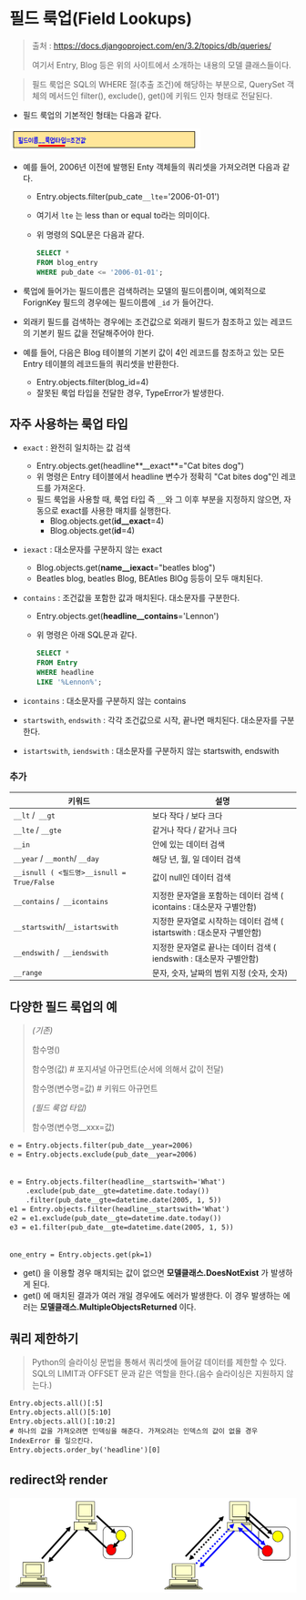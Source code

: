 # 필드 룩업(Field Lookups)

> 출처 : https://docs.djangoproject.com/en/3.2/topics/db/queries/
>
> 여기서 Entry, Blog 등은 위의 사이트에서 소개하는 내용의 모델 클래스들이다.

> 필드 룩업은 SQL의 WHERE 절(추출 조건)에 해당하는 부분으로, QuerySet 객체의 메서드인 filter(), exclude(), get()에 키워드 인자 형태로 전달된다.

* 필드 룩업의 기본적인 형태는 다음과 같다.

![image-20210730115246785](md-images/image-20210730115246785.png)

* 예를 들어, 2006년 이전에 발행된 Enty 객체들의 쿼리셋을 가져오려면 다음과 같다.

  * Entry.objects.filter(pub_cate`__lte`='2006-01-01')

  * 여기서 `lte` 는 less than or equal to라는 의미이다.

  * 위 명령의 SQL문은 다음과 같다.

    ```sql
    SELECT * 
    FROM blog_entry 
    WHERE pub_date <= '2006-01-01';
    ```

* 룩업에 들어가는 필드이름은 검색하려는 모델의 필드이름이며, 예외적으로 ForignKey 필드의 경우에는 필드이름에 `_id` 가 들어간다.

* 외래키 필드를 검색하는 경우에는 조건값으로 외래키 필드가 참조하고 있는 레코드의 기본키 필드 값을 전달해주어야 한다.

* 예를 들어, 다음은 Blog 테이블의 기본키 값이 4인 레코드를 참조하고 있는 모든 Entry 테이블의 레코드들의 쿼리셋을 반환한다.

  * Entry.objects.filter(blog_id=4)
  * 잘못된 룩업 타입을 전달한 경우, TypeError가 발생한다.



## 자주 사용하는 룩업 타입

* `exact` : 완전히 일치하는 값 검색

  * Entry.objects.get(headline**__exact**="Cat bites dog")
  * 위 명령은 Entry 테이블에서 headline 변수가 정확히 "Cat bites dog"인 레코드를 가져온다.
  * 필드 룩업을 사용할 때, 룩업 타입 즉 `__`와 그 이후 부분을 지정하지 않으면, 자동으로 exact를 사용한 매치를 실행한다.
    * Blog.objects.get(**id__exact**=4)
    * Blog.objects.get(**id**=4)

* `iexact` : 대소문자를 구분하지 않는 exact

  * Blog.objects.get(**name__iexact**="beatles blog")
  * Beatles blog, beatles Blog, BEAtles BlOg 등등이 모두 매치된다.

* `contains` : 조건값을 포함한 값과 매치된다. 대소문자를 구분한다.

  * Entry.objects.get(**headline__contains**='Lennon')

  * 위 명령은 아래 SQL문과 같다.

    ```sql
    SELECT * 
    FROM Entry 
    WHERE headline 
    LIKE '%Lennon%';
    ```

* `icontains` : 대소문자를 구분하지 않는 contains

* `startswith`, `endswith` : 각각 조건값으로 시작, 끝나면 매치된다. 대소문자를 구분한다.

* `istartswith`, `iendswith` : 대소문자를 구분하지 않는 startswith, endswith



### 추가

| 키워드                                     | 설명                                                         |
| ------------------------------------------ | ------------------------------------------------------------ |
| `__lt` /` __gt`                            | 보다 작다 / 보다 크다                                        |
| `__lte` / `__gte`                          | 같거나 작다 / 같거나 크다                                    |
| `__in`                                     | 안에 있는 데이터 검색                                        |
| `__year` / `__month`/ `__day`              | 해당 년, 월, 일 데이터 검색                                  |
| `__isnull ( <필드명>__isnull = True/False` | 값이 null인 데이터 검색                                      |
| `__contains` /` __icontains`               | 지정한 문자열을 포함하는 데이터 검색 ( icontains : 대소문자 구별안함) |
| `__startswith`/`__istartswith`             | 지정한 문자열로 시작하는 데이터 검색 ( istartswith : 대소문자 구별안함) |
| `__endswith` /` __iendswith`               | 지정한 문자열로 끝나는 데이터 검색 ( iendswith : 대소문자 구별안함) |
| `__range`                                  | 문자, 숫자, 날짜의 범위 지정 (숫자, 숫자)                    |

 



## 다양한 필드 룩업의 예

> *(기존)*
>
> 함수명()
>
> 함수명(값) # 포지셔널 아규먼트(순서에 의해서 값이 전달)
>
> 함수명(변수명=값) # 키워드 아규먼트
>
> *(필드 룩업 타입)*
>
> 함수명(변수명__xxx=값)

```she
e = Entry.objects.filter(pub_date__year=2006)
e = Entry.objects.exclude(pub_date__year=2006)


e = Entry.objects.filter(headline__startswith='What')
	.exclude(pub_date__gte=datetime.date.today())
	.filter(pub_date__gte=datetime.date(2005, 1, 5))
e1 = Entry.objects.filter(headline__startswith='What')
e2 = e1.exclude(pub_date__gte=datetime.date.today())
e3 = e1.filter(pub_date__gte=datetime.date(2005, 1, 5))


one_entry = Entry.objects.get(pk=1)
```

* get() 을 이용할 경우 매치되는 값이 없으면 **모델클래스.DoesNotExist** 가 발생하게 된다. 
* get() 에 매치된 결과가 여러 개일 경우에도 에러가 발생한다. 이 경우 발생하는 에러는 **모델클래스.MultipleObjectsReturned** 이다.



## 쿼리 제한하기

> Python의 슬라이싱 문법을 통해서 쿼리셋에 들어갈 데이터를 제한할 수 있다. SQL의 LIMIT과 OFFSET 문과 같은 역할을 한다.(음수 슬라이싱은 지원하지 않는다.)

```shell
Entry.objects.all()[:5]
Entry.objects.all()[5:10]
Entry.objects.all()[:10:2]
# 하나의 값을 가져오려면 인덱싱을 해준다. 가져오려는 인덱스의 값이 없을 경우 IndexError 를 일으킨다.
Entry.objects.order_by('headline')[0]
```



## redirect와 render

![image-20210730130556117](md-images/image-20210730130556117.png)

